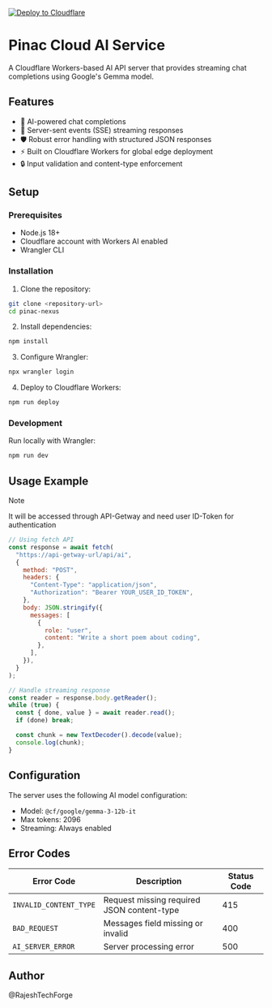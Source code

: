 [![Deploy to Cloudflare](https://deploy.workers.cloudflare.com/button)](https://deploy.workers.cloudflare.com/?url=https://github.com/cloudflare/templates/tree/main/text-to-image-template)

# Pinac Cloud AI Service

A Cloudflare Workers-based AI API server that provides streaming chat completions using Google's Gemma model.

## Features

- 🤖 AI-powered chat completions
- 📡 Server-sent events (SSE) streaming responses
- 🛡️ Robust error handling with structured JSON responses
- ⚡ Built on Cloudflare Workers for global edge deployment
- 🔒 Input validation and content-type enforcement

## Setup

### Prerequisites

- Node.js 18+
- Cloudflare account with Workers AI enabled
- Wrangler CLI

### Installation

1. Clone the repository:

```bash
git clone <repository-url>
cd pinac-nexus
```

2. Install dependencies:

```bash
npm install
```

3. Configure Wrangler:

```bash
npx wrangler login
```

4. Deploy to Cloudflare Workers:

```bash
npm run deploy
```

### Development

Run locally with Wrangler:

```bash
npm run dev
```

## Usage Example

> [!NOTE]
> It will be accessed through API-Getway and need user ID-Token for authentication

```javascript
// Using fetch API
const response = await fetch(
  "https://api-getway-url/api/ai",
  {
    method: "POST",
    headers: {
      "Content-Type": "application/json",
      "Authorization": "Bearer YOUR_USER_ID_TOKEN",
    },
    body: JSON.stringify({
      messages: [
        {
          role: "user",
          content: "Write a short poem about coding",
        },
      ],
    }),
  }
);

// Handle streaming response
const reader = response.body.getReader();
while (true) {
  const { done, value } = await reader.read();
  if (done) break;

  const chunk = new TextDecoder().decode(value);
  console.log(chunk);
}
```

## Configuration

The server uses the following AI model configuration:

- Model: `@cf/google/gemma-3-12b-it`
- Max tokens: 2096
- Streaming: Always enabled

## Error Codes

| Error Code              | Description                                | Status Code |
| ----------------------- | ------------------------------------------ | ----------- |
| `INVALID_CONTENT_TYPE`  | Request missing required JSON content-type | 415         |
| `BAD_REQUEST`           | Messages field missing or invalid          | 400         |
| `AI_SERVER_ERROR`       | Server processing error                    | 500         |

## Author

@RajeshTechForge

